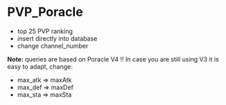 # PVP_Poracle

- top 25 PVP ranking  
- insert directly into database  
- change channel_number  


**Note:** queries are based on Poracle V4 !! In case you are still using V3 it is easy to adapt, change:  
- max_atk => maxAtk  
- max_def => maxDef  
- max_sta => maxSta
